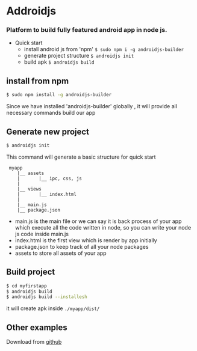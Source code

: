 # Addroidjs
### Platform to build fully featured android app in node js.

- Quick start
    - install android js from 'npm' ``$ sudo npm i -g androidjs-builder ``
    - generate project structure ``$ androidjs init``
    - build apk ``$ androidjs build``

## install from npm
```bash
$ sudo npm install -g androidjs-builder 
```
Since we have installed 'androidjs-builder' globally , it will provide all necessary commands build our app

## Generate new project
```bash
$ androidjs init
```
This command will generate a basic structure for quick start

```text
 myapp
    |__ assets
    |       |__ ipc, css, js
    |
    |__ views
    |       |__ index.html
    |
    |__ main.js
    |__ package.json

```

- main.js is the main file or we can say it is back process of your app which execute all the code written in node, so you can write your node js code inside main.js
- index.html is the first view which is render by app initially
- package.json to keep track of all your node packages
- assets to store all assets of your app



## Build project
```bash
$ cd myfirstapp
$ androidjs build
$ androidjs build --installesh
```
it will create apk inside ``./myapp/dist/``


## Other examples
Download from [github](https://github.com/android-js/sample-app)

